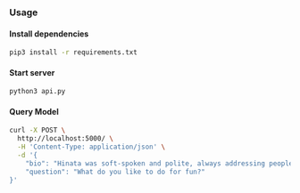 ### Usage

#### Install dependencies

```sh
pip3 install -r requirements.txt
```

#### Start server

```sh
python3 api.py
```

#### Query Model

```sh
curl -X POST \
  http://localhost:5000/ \
  -H 'Content-Type: application/json' \
  -d '{
    "bio": "Hinata was soft-spoken and polite, always addressing people with proper honourifics.",
    "question": "What do you like to do for fun?"
}'
```